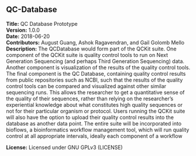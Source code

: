 ## **QC-Database**
**Title:** QC Database Prototype\
**Version:** 1.0.0\
**Date:** 2018-06-20\
**Contributors:** August Guang, Ashok Ragavendran, and Gail Golomb Mello\
**Description:**  The QCDatabase would form part of the QCKit suite. One component of the QCKit suite is quality control tools to run on Next Generation Sequencing (and perhaps Third Generation Sequencing) data. Another component is visualization of the results of the quality control tools. The final component is the QC Database, containing quality control results from public repositories such as NCBI, such that the results of the quality control tools can be compared and visualized against other similar sequencing runs. This allows the researcher to get a quantitative sense of the quality of their sequences, rather than relying on the researcher’s experiential knowledge about what constitutes high quality sequences or not for their particular organism or protocol. Users running the QCKit suite will also have the option to upload their quality control results into the database as another data point. The entire suite will be incorporated into bioflows, a bioinformatics workflow management tool, which will run quality control at all appropriate intervals, ideally each component of a workflow

**License:** Licensed under GNU GPLv3 (LICENSE)
